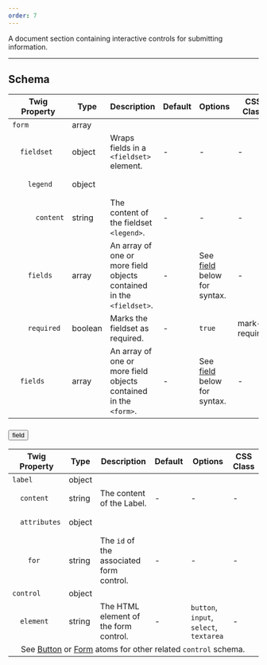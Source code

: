 ```yaml
---
order: 7
---
```

A document section containing interactive controls for submitting information.
___
<h2 class="h3 font-family--sans-serif">Schema</h2>
<table class="table--minimal font-size--xsmall" role="table">
  <thead>
    <tr>
      <th>Twig Property</th>
      <th>Type</th>
      <th class="w-auto">Description</th>
      <th>Default</th>
      <th>Options</th>
      <th>CSS Class</th>
    </tr>
  </thead>
  <tbody>
    <tr>
      <td><code>form</code></td>
      <td>array</td>
      <td colspan="4"></td>
    </tr>
    <tr>
      <td><pre>&nbsp;&nbsp;<code>fieldset</code></pre></td>
      <td>object</td>
      <td>Wraps fields in a <code>&lt;fieldset&gt;</code> element.</td>
      <td>-</td>
      <td>-</td>
      <td>-</td>
    </tr>
    <tr>
      <td><pre>&nbsp;&nbsp;&nbsp;&nbsp;<code>legend</code></pre></td>
      <td>object</td>
      <td colspan="4"></td>
    </tr>
    <tr>
      <td><pre>&nbsp;&nbsp;&nbsp;&nbsp;&nbsp;&nbsp;<code>content</code></pre></td>
      <td>string</td>
      <td>The content of the fieldset <code>&lt;legend&gt;</code>.</td>
      <td>-</td>
      <td>-</td>
      <td>-</td>
    </tr>
    <tr>
      <td><pre>&nbsp;&nbsp;&nbsp;&nbsp;<code>fields</code></pre></td>
      <td>array</td>
      <td>An array of one or more field objects contained in the <code>&lt;fieldset&gt;</code>.</td>
      <td>-</td>
      <td class="text-nowrap">See <a href="#form-field">field</a> below for syntax.</td>
      <td>-</td>
    </tr>
    <tr>
      <td><pre>&nbsp;&nbsp;&nbsp;&nbsp;<code>required</code></pre></td>
      <td>boolean</td>
      <td>Marks the fieldset as required.</td>
      <td>-</td>
      <td class="text-nowrap"><code>true</code></td>
      <td class="text-nowrap">mark-required</td>
    </tr>
    <tr>
      <td><pre>&nbsp;&nbsp;<code>fields</code></pre></td>
      <td>array</td>
      <td>An array of one or more field objects contained in the <code>&lt;form&gt;</code>.</td>
      <td>-</td>
      <td class="text-nowrap">See <a href="#form-field">field</a> below for syntax.</td>
      <td>-</td>
    </tr>
  </tbody>
</table>
<div id="form-schema" class="accordion">
  <div class="accordion-item" id="form-field">
    <div class="o-collapse">
      <h3><button class="btn o-collapse__toggler accordion__toggler form-field__toggler" aria-expanded="false" aria-controls="form-field__collapse" data-bs-toggle="collapse" data-bs-target="#form-field__collapse">field<span class="icon fa-fw fas fa-blank"></span></button></h3>
      <div class="o-collapse__content collapse accordion__content form-field__content bg--esl-blue" data-bs-parent="#form-schema" id="form-field__collapse">
        <div class="o-collapse__body o-collapse__body--flush">
          <table class="table--minimal font-size--xsmall">
            <thead>
              <tr>
                <th>Twig Property</th>
                <th>Type</th>
                <th class="w-auto">Description</th>
                <th>Default</th>
                <th>Options</th>
                <th>CSS Class</th>
              </tr>
            </thead>
            <tbody>
              <tr>
                <td><code>label</code></td>
                <td>object</td>
                <td colspan="4"></td>
              </tr>
              <tr>
                <td><pre>&nbsp;&nbsp;<code>content</code></pre></td>
                <td>string</td>
                <td>The content of the Label.</td>
                <td>-</td>
                <td>-</td>
                <td>-</td>
              </tr>
              <tr>
                <td><pre>&nbsp;&nbsp;<code>attributes</code></pre></td>
                <td>object</td>
                <td colspan="4"></td>
              </tr>
              <tr>
                <td>
                  <pre>&nbsp;&nbsp;&nbsp;&nbsp;<code>for</code></pre>
                </td>
                <td>string</td>
                <td>The <code>id</code> of the associated form control.</td>
                <td>-</td>
                <td>-</td>
                <td>-</td>
              </tr>
              <tr>
                <td><code>control</code></td>
                <td>object</td>
                <td colspan="4"></td>
              </tr>
              <tr>
                <td><pre>&nbsp;&nbsp;<code>element</code></pre></td>
                <td>string</td>
                <td>The HTML element of the form control.</td>
                <td>-</td>
                <td class="text-nowrap"><code>button</code>, <code>input</code>, <code>select</code>, <code>textarea</code></td>
                <td>-</td>
              </tr>
              <tr>
                <td colspan="6">&nbsp;&nbsp;&nbsp;&nbsp;See <a href="/patterns/atoms-button/index.html">Button</a> or <a href="/patterns/atoms-form/index.html">Form</a> atoms for other related <code>control</code> schema.</td>
              </tr>
            </tbody>
          </table>
        </div>
      </div>
    </div>
  </div>
</div>